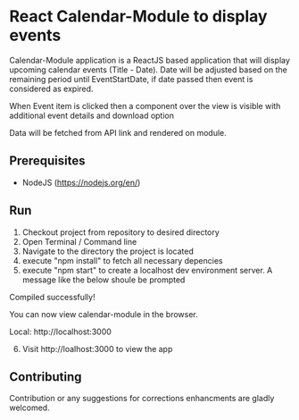 
#  React Calendar-Module to display events

Calendar-Module application is a ReactJS based application that will display upcoming calendar events (Title - Date). Date will be adjusted based on the remaining period until EventStartDate, if date passed then event is considered as expired.

When Event item is clicked then a component over the view is visible with additional event details and download option

Data will be fetched from API link and rendered on module.


## Prerequisites

-   NodeJS (https://nodejs.org/en/)

## Run

1) Checkout project from repository to desired directory
3) Open Terminal / Command line
4) Navigate to the directory the project is located
5) execute "npm install" to fetch all necessary depencies
5) execute "npm start" to create a localhost dev environment server. A message like the below shoule be prompted

Compiled successfully!

You can now view calendar-module in the browser.

  Local:            http://localhost:3000

6) Visit http://loalhost:3000 to view the app

## Contributing
Contribution or any suggestions for corrections enhancments are gladly welcomed.
